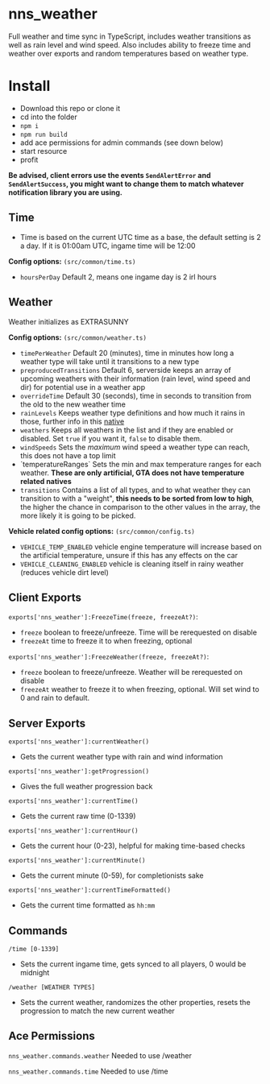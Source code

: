 # nns_weather

Full weather and time sync in TypeScript, includes weather transitions as well as rain level and wind speed. Also includes ability to freeze time and weather over exports and random temperatures based on weather type.

# Install

- Download this repo or clone it
- cd into the folder
- `npm i`
- `npm run build`
- add ace permissions for admin commands (see down below)
- start resource
- profit

**Be advised, client errors use the events `SendAlertError` and `SendAlertSuccess`, you might want to change them to match whatever notification library you are using.**

## Time
- Time is based on the current UTC time as a base, the default setting is 2 a day. If it is 01:00am UTC, ingame time will be 12:00

**Config options:** `(src/common/time.ts)`

- `hoursPerDay` Default 2, means one ingame day is 2 irl hours

## Weather
Weather initializes as EXTRASUNNY

**Config options:** `(src/common/weather.ts)`

- `timePerWeather` Default 20 (minutes), time in minutes how long a weather type will take until it transitions to a new type
- `preproducedTransitions` Default 6, serverside keeps an array of upcoming weathers with their information (rain level, wind speed and dir) for potential use in a weather app
- `overrideTime` Default 30 (seconds), time in seconds to transition from the old to the new weather time
- `rainLevels` Keeps weather type definitions and how much it rains in those, further info in this [native](https://runtime.fivem.net/doc/natives/?_0x643E26EA6E024D92)
- `weathers` Keeps all weathers in the list and if they are enabled or disabled. Set `true` if you want it, `false` to disable them.
- `windSpeeds` Sets the *maximum* wind speed a weather type can reach, this does not have a top limit
- ´temperatureRanges` Sets the min and max temperature ranges for each weather. **These are only artificial, GTA does not have temperature related natives**
- `transitions` Contains a list of all types, and to what weather they can transition to with a "weight", **this needs to be sorted from low to high**, the higher the chance in comparison to the other values in the array, the more likely it is going to be picked.

**Vehicle related config options:** `(src/common/config.ts)`

- `VEHICLE_TEMP_ENABLED` vehicle engine temperature will increase based on the artificial temperature, unsure if this has any effects on the car
- `VEHICLE_CLEANING_ENABLED` vehicle is cleaning itself in rainy weather (reduces vehicle dirt level)


## Client Exports

`exports['nns_weather']:FreezeTime(freeze, freezeAt?)`:
- `freeze` boolean to freeze/unfreeze. Time will be rerequested on disable
- `freezeAt` time to freeze it to when freezing, optional

`exports['nns_weather']:FreezeWeather(freeze, freezeAt?)`:
- `freeze` boolean to freeze/unfreeze. Weather will be rerequested on disable
- `freezeAt` weather to freeze it to when freezing, optional. Will set wind to 0 and rain to default.

## Server Exports
`exports['nns_weather']:currentWeather()`
- Gets the current weather type with rain and wind information

`exports['nns_weather']:getProgression()`
- Gives the full weather progression back

`exports['nns_weather']:currentTime()`
- Gets the current raw time (0-1339)

`exports['nns_weather']:currentHour()`
- Gets the current hour (0-23), helpful for making time-based checks

`exports['nns_weather']:currentMinute()`
- Gets the current minute (0-59), for completionists sake

`exports['nns_weather']:currentTimeFormatted()`
- Gets the current time formatted as `hh:mm`

## Commands
`/time [0-1339]`
- Sets the current ingame time, gets synced to all players, 0 would be midnight

`/weather [WEATHER TYPES]`
- Sets the current weather, randomizes the other properties, resets the progression to match the new current weather

## Ace Permissions
`nns_weather.commands.weather` Needed to use /weather

`nns_weather.commands.time` Needed to use /time
